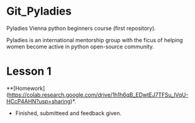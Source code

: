 # Git_Pyladies

Pyladies Vienna python beginners course (first repository).

Pyladies is an international mentorship group with the ficus of helping women become active in python open-source community.

# Lesson 1
**[Homework] (https://colab.research.google.com/drive/1h1h6qB_EDwtEJ7TFSu_lVqU-HCcP4AHN?usp=sharing)*.
* Finished, submitteed and feedback given.
